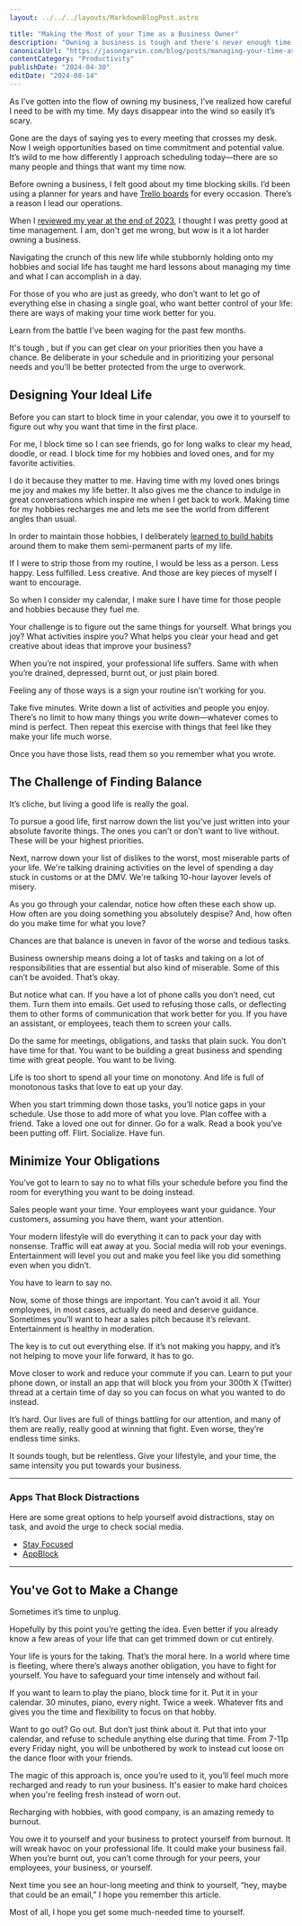 ```yaml
---
layout: ../../../layouts/MarkdownBlogPost.astro

title: "Making the Most of your Time as a Business Owner"
description: "Owning a business is tough and there's never enough time. Learn about managing your schedule to get the most out of your day--and maybe even have time to relax!"
canonicalUrl: "https://jasongarvin.com/blog/posts/managing-your-time-as-a-business-owner"
contentCategory: "Productivity"
publishDate: "2024-04-30"
editDate: "2024-08-14"
---
```


As I’ve gotten into the flow of owning my business, I’ve realized how careful I need to be with my time. My days disappear into the wind so easily it’s scary.

Gone are the days of saying yes to every meeting that crosses my desk. Now I weigh opportunities based on time commitment and potential value. It’s wild to me how differently I approach scheduling today—there are so many people and things that want my time now.

Before owning a business, I felt good about my time blocking skills. I’d been using a planner for years and have [Trello boards](https://trello.com/) for every occasion. There’s a reason I lead our operations.

When I [reviewed my year at the end of 2023](/blog/posts/2023-in-review), I thought I was pretty good at time management. I am, don't get me wrong, but wow is it a lot harder owning a business.

Navigating the crunch of this new life while stubbornly holding onto my hobbies and social life has taught me hard lessons about managing my time and what I can accomplish in a day.

For those of you who are just as greedy, who don’t want to let go of everything else in chasing a single goal, who want better control of your life: there are ways of making your time work better for you.

Learn from the battle I've been waging for the past few months.

It's tough , but if you can get clear on your priorities then you have a chance. Be deliberate in your schedule and in prioritizing your personal needs and you'll be better protected from the urge to overwork.

## Designing Your Ideal Life

Before you can start to block time in your calendar, you owe it to yourself to figure out why you want that time in the first place.

For me, I block time so I can see friends, go for long walks to clear my head, doodle, or read. I block time for my hobbies and loved ones, and for my favorite activities.

I do it because they matter to me. Having time with my loved ones brings me joy and makes my life better. It also gives me the chance to indulge in great conversations which inspire me when I get back to work. Making time for my hobbies recharges me and lets me see the world from different angles than usual.

In order to maintain those hobbies, I deliberately [learned to build habits](/blog/posts/harnessing-the-power-of-habits) around them to make them semi-permanent parts of my life.

If I were to strip those from my routine, I would be less as a person. Less happy. Less fulfilled. Less creative. And those are key pieces of myself I want to encourage.

So when I consider my calendar, I make sure I have time for those people and hobbies because they fuel me.

Your challenge is to figure out the same things for yourself. What brings you joy? What activities inspire you? What helps you clear your head and get creative about ideas that improve your business?

When you’re not inspired, your professional life suffers. Same with when you’re drained, depressed, burnt out, or just plain bored.

Feeling any of those ways is a sign your routine isn’t working for you.

Take five minutes. Write down a list of activities and people you enjoy. There’s no limit to how many things you write down—whatever comes to mind is perfect. Then repeat this exercise with things that feel like they make your life much worse.

Once you have those lists, read them so you remember what you wrote.

## The Challenge of Finding Balance

It’s cliche, but living a good life is really the goal.

To pursue a good life, first narrow down the list you’ve just written into your absolute favorite things. The ones you can’t or don’t want to live without. These will be your highest priorities.

Next, narrow down your list of dislikes to the worst, most miserable parts of your life. We're talking draining activities on the level of spending a day stuck in customs or at the DMV. We're talking 10-hour layover levels of misery.

As you go through your calendar, notice how often these each show up. How often are you doing something you absolutely despise? And, how often do you make time for what you love?

Chances are that balance is uneven in favor of the worse and tedious tasks.

Business ownership means doing a lot of tasks and taking on a lot of responsibilities that are essential but also kind of miserable. Some of this can’t be avoided. That’s okay.

But notice what can. If you have a lot of phone calls you don’t need, cut them. Turn them into emails. Get used to refusing those calls, or deflecting them to other forms of communication that work better for you. If you have an assistant, or employees, teach them to screen your calls.

Do the same for meetings, obligations, and tasks that plain suck. You don’t have time for that. You want to be building a great business and spending time with great people. You want to be living.

Life is too short to spend all your time on monotony. And life is full of monotonous tasks that love to eat up your day.

When you start trimming down those tasks, you’ll notice gaps in your schedule. Use those to add more of what you love. Plan coffee with a friend. Take a loved one out for dinner. Go for a walk. Read a book you’ve been putting off. Flirt. Socialize. Have fun.

## Minimize Your Obligations

You’ve got to learn to say no to what fills your schedule before you find the room for everything you want to be doing instead.

Sales people want your time. Your employees want your guidance. Your customers, assuming you have them, want your attention.

Your modern lifestyle will do everything it can to pack your day with nonsense. Traffic will eat away at you. Social media will rob your evenings. Entertainment will level you out and make you feel like you did something even when you didn’t.

You have to learn to say no.

Now, some of those things are important. You can’t avoid it all. Your employees, in most cases, actually do need and deserve guidance. Sometimes you’ll want to hear a sales pitch because it’s relevant. Entertainment is healthy in moderation.

The key is to cut out everything else. If it’s not making you happy, and it’s not helping to move your life forward, it has to go.

Move closer to work and reduce your commute if you can. Learn to put your phone down, or install an app that will block you from your 300th X (Twitter) thread at a certain time of day so you can focus on what you wanted to do instead.

It’s hard. Our lives are full of things battling for our attention, and many of them are really, really good at winning that fight. Even worse, they’re endless time sinks.

It sounds tough, but be relentless. Give your lifestyle, and your time, the same intensity you put towards your business.

---

### Apps That Block Distractions

Here are some great options to help yourself avoid distractions, stay on task, and avoid the urge to check social media.

- [Stay Focused](https://www.stayfocused.me/)
- [AppBlock](https://appblock.app/)

---

## You've Got to Make a Change

Sometimes it’s time to unplug.

Hopefully by this point you’re getting the idea. Even better if you already know a few areas of your life that can get trimmed down or cut entirely.

Your life is yours for the taking. That’s the moral here. In a world where time is fleeting, where there’s always another obligation, you have to fight for yourself. You have to safeguard your time intensely and without fail.

If you want to learn to play the piano, block time for it. Put it in your calendar. 30 minutes, piano, every night. Twice a week. Whatever fits and gives you the time and flexibility to focus on that hobby.

Want to go out? Go out. But don’t just think about it. Put that into your calendar, and refuse to schedule anything else during that time. From 7-11p every Friday night, you will be unbothered by work to instead cut loose on the dance floor with your friends.

The magic of this approach is, once you’re used to it, you’ll feel much more recharged and ready to run your business. It's easier to make hard choices when you're feeling fresh instead of worn out.

Recharging with hobbies, with good company, is an amazing remedy to burnout.

You owe it to yourself and your business to protect yourself from burnout. It will wreak havoc on your professional life. It could make your business fail. When you’re burnt out, you can’t come through for your peers, your employees, your business, or yourself.

Next time you see an hour-long meeting and think to yourself, “hey, maybe that could be an email,” I hope you remember this article.

Most of all, I hope you get some much-needed time to yourself.
